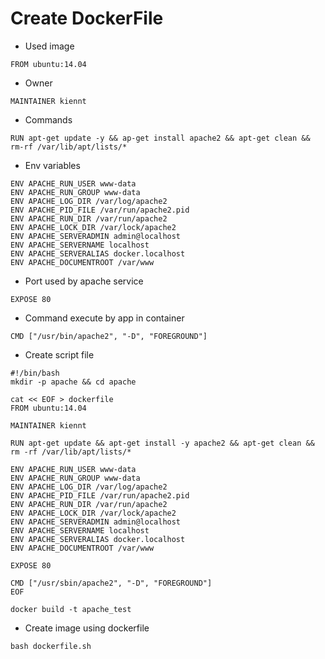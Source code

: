 # Create DockerFile
- Used image
```
FROM ubuntu:14.04
```

- Owner
```
MAINTAINER kiennt
```

- Commands
```
RUN apt-get update -y && ap-get install apache2 && apt-get clean && rm-rf /var/lib/apt/lists/*
```

- Env variables
```
ENV APACHE_RUN_USER www-data
ENV APACHE_RUN_GROUP www-data
ENV APACHE_LOG_DIR /var/log/apache2
ENV APACHE_PID_FILE /var/run/apache2.pid
ENV APACHE_RUN_DIR /var/run/apache2
ENV APACHE_LOCK_DIR /var/lock/apache2
ENV APACHE_SERVERADMIN admin@localhost
ENV APACHE_SERVERNAME localhost
ENV APACHE_SERVERALIAS docker.localhost
ENV APACHE_DOCUMENTROOT /var/www
```

- Port used by apache service 
```
EXPOSE 80
```

- Command execute by app in container
```
CMD ["/usr/bin/apache2", "-D", "FOREGROUND"]
```

- Create script file 
```
#!/bin/bash
mkdir -p apache && cd apache

cat << EOF > dockerfile
FROM ubuntu:14.04

MAINTAINER kiennt

RUN apt-get update && apt-get install -y apache2 && apt-get clean && rm -rf /var/lib/apt/lists/*

ENV APACHE_RUN_USER www-data
ENV APACHE_RUN_GROUP www-data
ENV APACHE_LOG_DIR /var/log/apache2
ENV APACHE_PID_FILE /var/run/apache2.pid
ENV APACHE_RUN_DIR /var/run/apache2
ENV APACHE_LOCK_DIR /var/lock/apache2
ENV APACHE_SERVERADMIN admin@localhost
ENV APACHE_SERVERNAME localhost
ENV APACHE_SERVERALIAS docker.localhost
ENV APACHE_DOCUMENTROOT /var/www

EXPOSE 80

CMD ["/usr/sbin/apache2", "-D", "FOREGROUND"]
EOF

docker build -t apache_test
```

- Create image using dockerfile
```
bash dockerfile.sh
```

